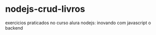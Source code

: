 # nodejs-crud-livros

exercicios praticados no curso alura nodejs: inovando com javascript o backend
